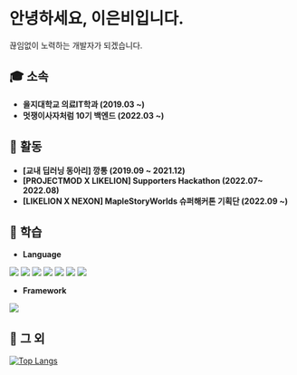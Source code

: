 # 안녕하세요, 이은비입니다.
끊임없이 노력하는 개발자가 되겠습니다.

## 🎓 소속
- **을지대학교 의료IT학과 (2019.03 ~)**
- **멋쟁이사자처럼 10기 백엔드 (2022.03 ~)**

## 📄 활동
- **[교내 딥러닝 동아리] 깡통 (2019.09 ~ 2021.12)**
- **[PROJECTMOD X LIKELION] Supporters Hackathon (2022.07~ 2022.08)**
- **[LIKELION X NEXON] MapleStoryWorlds 슈퍼해커톤 기획단 (2022.09 ~)**

## 📝 학습
- **Language**

<img src="https://img.shields.io/badge/Python-3776AB?style=flat-square&logo=python&logoColor=white"/> <img src="https://img.shields.io/badge/Java-B45F04?style=flat-square&logo=java&logoColor=white"/> <img src="https://img.shields.io/badge/HTML5-E34F26?style=flat-square&logo=html5&logoColor=white"/> <img src="https://img.shields.io/badge/CSS3-1572B6?style=flat-square&logo=css3&logoColor=white"/> <img src="https://img.shields.io/badge/C-A8B9CC?style=flat-square&logo=c&logoColor=white"/> <img src="https://img.shields.io/badge/Lua-2C2D72?style=flat-square&logo=lua&logoColor=white"/> <img src="https://img.shields.io/badge/JavaScript-F7DF1E?style=flat-square&logo=javascript&logoColor=white"/> 
- **Framework**

<img src="https://img.shields.io/badge/Django-092E20?style=flat-square&logo=django&logoColor=white"/>

## 📑 그 외
[![Top Langs](https://github-readme-stats.vercel.app/api/top-langs/?username=anuraghazra&layout=compact)](https://github.com/anuraghazra/github-readme-stats)
